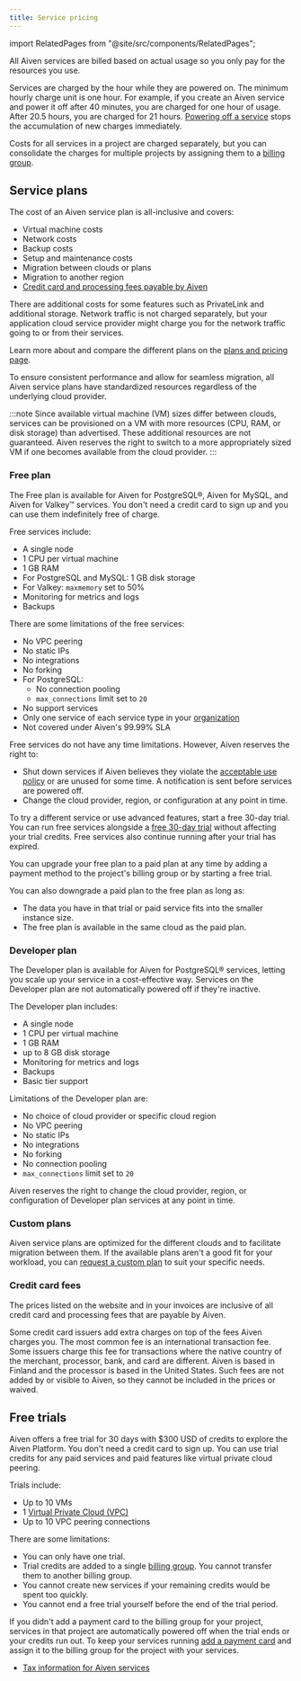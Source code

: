 ```yaml
---
title: Service pricing
---
```


import RelatedPages from "@site/src/components/RelatedPages";

All Aiven services are billed based on actual usage so you only pay for the resources you use.

Services are charged by the hour while they are powered on. The minimum hourly charge
unit is one hour. For example, if you create an Aiven service and power it off after
40 minutes, you are charged for one hour of usage. After 20.5 hours, you are charged
for 21 hours. [Powering off a service](/docs/platform/concepts/service-power-cycle)
stops the accumulation of new charges immediately.

Costs for all services in a project are charged separately, but you can consolidate
the charges for multiple projects by assigning them to a
[billing group](/docs/platform/howto/use-billing-groups).

## Service plans

The cost of an Aiven service plan is all-inclusive and covers:

-   Virtual machine costs
-   Network costs
-   Backup costs
-   Setup and maintenance costs
-   Migration between clouds or plans
-   Migration to another region
-   [Credit card and processing fees payable by Aiven](#credit-card-fees)

There are additional costs for some features such as PrivateLink and
additional storage. Network traffic is not charged separately, but your
application cloud service provider might charge you for the network
traffic going to or from their services.

Learn more about and compare the different plans on the
[plans and pricing page](https://aiven.io/pricing?product=opensearch&tab=plan-pricing).

To ensure consistent performance and allow for seamless migration, all Aiven service plans
have standardized resources regardless of the underlying cloud provider.

:::note
Since available virtual machine (VM) sizes differ between clouds, services can be
provisioned on a VM with more resources (CPU, RAM, or disk storage) than advertised.
These additional resources are not guaranteed. Aiven reserves the right to switch
to a more appropriately sized VM if one becomes available from the cloud provider.
:::

### Free plan

The Free plan is available for Aiven for PostgreSQL®, Aiven for MySQL, and
Aiven for Valkey™ services. You don't need a credit card to sign up and you can use them
indefinitely free of charge.

Free services include:

-   A single node
-   1 CPU per virtual machine
-   1 GB RAM
-   For PostgreSQL and MySQL: 1 GB disk storage
-   For Valkey: `maxmemory` set to 50%
-   Monitoring for metrics and logs
-   Backups

There are some limitations of the free services:

-   No VPC peering
-   No static IPs
-   No integrations
-   No forking
-   For PostgreSQL:
    -   No connection pooling
    -   `max_connections` limit set to `20`
-   No support services
-   Only one service of each service type in your
    [organization](/docs/platform/concepts/orgs-units-projects)
-   Not covered under Aiven's 99.99% SLA

Free services do not have any time limitations. However, Aiven reserves the right to:

- Shut down services if Aiven believes they violate the
  [acceptable use policy](https://aiven.io/terms) or are unused for some time.
  A notification is sent before services are powered off.
- Change the cloud provider, region, or configuration at any point in time.

To try a different service or use advanced features, start a free 30-day trial.
You can run free services alongside a [free 30-day trial](#free-trials)
without affecting your trial credits. Free services also continue running after
your trial has expired.

You can upgrade your free plan to a paid plan at any time by adding
a payment method to the project's billing group or by starting a free trial.

You can also downgrade a paid plan to the free plan as long as:

- The data you have in that trial or paid service fits into the smaller
instance size.
- The free plan is available in the same cloud as the paid plan.

### Developer plan

The Developer plan is available for Aiven for PostgreSQL® services, letting you
scale up your service in a cost-effective way. Services on the Developer plan
are not automatically powered off if they're inactive.

The Developer plan includes:

-   A single node
-   1 CPU per virtual machine
-   1 GB RAM
-   up to 8 GB disk storage
-   Monitoring for metrics and logs
-   Backups
-   Basic tier support

Limitations of the Developer plan are:

-   No choice of cloud provider or specific cloud region
-   No VPC peering
-   No static IPs
-   No integrations
-   No forking
-   No connection pooling
-   `max_connections` limit set to `20`

Aiven reserves the right to change the cloud provider, region, or configuration
of Developer plan services at any point in time.

### Custom plans

Aiven service plans are optimized for the different clouds and to facilitate migration
between them. If the available plans aren't a good fit for your workload,
you can [request a custom plan](/docs/platform/howto/custom-plans)
to suit your specific needs.

### Credit card fees

The prices listed on the website and in your invoices are inclusive of
all credit card and processing fees that are payable by Aiven.

Some credit card issuers add extra charges on top of the fees Aiven charges
you. The most common fee is an international transaction fee.
Some issuers charge this fee for transactions where the native country
of the merchant, processor, bank, and card are different. Aiven is based
in Finland and the processor is based in the United States. Such fees are not added by
or visible to Aiven, so they cannot be included in the prices or waived.

## Free trials

Aiven offers a free trial for 30 days with $300 USD of credits to explore
the Aiven Platform. You don't need a credit card to sign up. You can use trial credits
for any paid services and paid features like virtual private cloud peering.

Trials include:

-   Up to 10 VMs
-   1 [Virtual Private Cloud (VPC)](/docs/platform/howto/manage-project-vpc)
-   Up to 10 VPC peering connections

<!-- vale off -->
There are some limitations:

-   You can only have one trial.
-   Trial credits are added to a single
    [billing group](/docs/platform/howto/use-billing-groups). You cannot transfer them to
    another billing group.
-   You cannot create new services if your remaining credits would be spent too quickly.
-   You cannot end a free trial yourself before the end of the trial period.
<!-- vale on -->

If you didn't add a payment card to the billing group for your project, services
in that project are automatically powered off when the trial ends or your credits run out.
To keep your services running
[add a payment card](/docs/platform/howto/manage-payment-card)
and assign it to the billing group for the project with your services.

<RelatedPages/>

- [Tax information for Aiven services](/docs/platform/concepts/tax-information)
